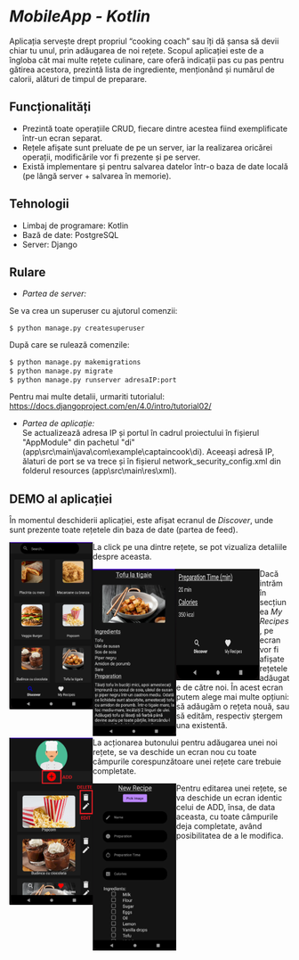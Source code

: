 # _MobileApp - Kotlin_

Aplicația servește drept propriul “cooking coach” sau îți dă șansa să devii chiar tu unul, prin 
adăugarea de noi rețete. Scopul aplicației este de a îngloba cât mai multe rețete 
culinare, care oferă indicații pas cu pas pentru gătirea acestora, prezintă lista de ingrediente, 
menționând și numărul de calorii, alături de timpul de preparare.

## Funcționalități
- Prezintă toate operațiile CRUD, fiecare dintre acestea fiind exemplificate într-un ecran separat. 
- Rețele afișate sunt preluate de pe un server, iar la realizarea oricărei operații, modificările 
vor fi prezente și pe server.
- Există implementare și pentru salvarea datelor într-o baza de date locală (pe lângă server + salvarea în memorie).

## Tehnologii

- Limbaj de programare: Kotlin 
- Bază de date: PostgreSQL
- Server: Django

## Rulare
- _Partea de server:_

Se va crea un superuser cu ajutorul comenzii: 
```
$ python manage.py createsuperuser
```

După care se rulează comenzile:
```
$ python manage.py makemigrations
$ python manage.py migrate
$ python manage.py runserver adresaIP:port
```

Pentru mai multe detalii, urmariti tutorialul: https://docs.djangoproject.com/en/4.0/intro/tutorial02/

- _Partea de aplicație:_  
Se actualizează adresa IP și portul în cadrul proiectului în fișierul "AppModule" din pachetul "di" 
(app\src\main\java\com\example\captaincook\di). Aceeași adresă IP, ălaturi de port se va trece și în 
fișierul network_security_config.xml din folderul resources (app\src\main\res\xml).

## DEMO al aplicației
În momentul deschiderii aplicației, este afișat ecranul de _Discover_, unde sunt prezente toate rețetele 
din baza de date (partea de feed).
<p align="center">
     <img src = "imagini_readme\1.PNG" height="300" width="150" style="float:left">
</p>

La click pe una dintre rețete, se pot vizualiza detaliile despre aceasta.
<p>
<div align="center" >
    <img src = "imagini_readme\2_1.PNG" height="300" width="150" style="float:left">
    <img src = "imagini_readme\2_2.PNG" height="200" width="150" style="float:left">
</div>
</p>

Dacă intrăm în secțiunea _My Recipes_, pe ecran vor fi afișate rețetele adăugate de către noi. În acest 
ecran putem alege mai multe opțiuni: să adăugăm o rețeta nouă, sau să edităm, respectiv ștergem una 
existentă.
<p align="center">
     <img src = "imagini_readme\3.png" height="300" width="150" style="float:left">
</p>

La acționarea butonului pentru adăugarea unei noi rețete, se va deschide un ecran nou cu toate 
câmpurile corespunzătoare unei rețete care trebuie completate.
<p align="center">
     <img src = "imagini_readme\4.PNG" height="300" width="150" style="float:left">
</p>

Pentru editarea unei rețete, se va deschide un ecran identic celui de ADD, însa, de data aceasta, 
cu toate câmpurile deja completate, având posibilitatea de a le modifica.

